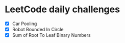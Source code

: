 # LeetCode daily challenges

- [x] Car Pooling
- [x] Robot Bounded In Circle
- [x] Sum of Root To Leaf Binary Numbers
